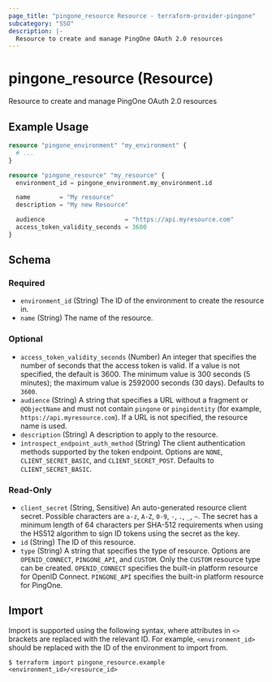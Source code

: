 ```yaml
---
page_title: "pingone_resource Resource - terraform-provider-pingone"
subcategory: "SSO"
description: |-
  Resource to create and manage PingOne OAuth 2.0 resources
---
```


# pingone_resource (Resource)

Resource to create and manage PingOne OAuth 2.0 resources

## Example Usage

```terraform
resource "pingone_environment" "my_environment" {
  # ...
}

resource "pingone_resource" "my_resource" {
  environment_id = pingone_environment.my_environment.id

  name        = "My resource"
  description = "My new Resource"

  audience                      = "https://api.myresource.com"
  access_token_validity_seconds = 3600
}
```

<!-- schema generated by tfplugindocs -->
## Schema

### Required

- `environment_id` (String) The ID of the environment to create the resource in.
- `name` (String) The name of the resource.

### Optional

- `access_token_validity_seconds` (Number) An integer that specifies the number of seconds that the access token is valid. If a value is not specified, the default is 3600. The minimum value is 300 seconds (5 minutes); the maximum value is 2592000 seconds (30 days). Defaults to `3600`.
- `audience` (String) A string that specifies a URL without a fragment or `@ObjectName` and must not contain `pingone` or `pingidentity` (for example, `https://api.myresource.com`). If a URL is not specified, the resource name is used.
- `description` (String) A description to apply to the resource.
- `introspect_endpoint_auth_method` (String) The client authentication methods supported by the token endpoint. Options are `NONE`, `CLIENT_SECRET_BASIC`, and `CLIENT_SECRET_POST`. Defaults to `CLIENT_SECRET_BASIC`.

### Read-Only

- `client_secret` (String, Sensitive) An auto-generated resource client secret. Possible characters are `a-z`, `A-Z`, `0-9`, `-`, `.`, `_`, `~`. The secret has a minimum length of 64 characters per SHA-512 requirements when using the HS512 algorithm to sign ID tokens using the secret as the key.
- `id` (String) The ID of this resource.
- `type` (String) A string that specifies the type of resource. Options are `OPENID_CONNECT`, `PINGONE_API`, and `CUSTOM`. Only the `CUSTOM` resource type can be created. `OPENID_CONNECT` specifies the built-in platform resource for OpenID Connect. `PINGONE_API` specifies the built-in platform resource for PingOne.

## Import

Import is supported using the following syntax, where attributes in `<>` brackets are replaced with the relevant ID.  For example, `<environment_id>` should be replaced with the ID of the environment to import from.

```shell
$ terraform import pingone_resource.example <environment_id>/<resource_id>
```
